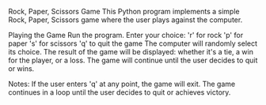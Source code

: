 Rock, Paper, Scissors Game
This Python program implements a simple Rock, Paper, Scissors game where the user plays against the computer.

Playing the Game
Run the program.
Enter your choice:
'r' for rock
'p' for paper
's' for scissors
'q' to quit the game
The computer will randomly select its choice.
The result of the game will be displayed: whether it's a tie, a win for the player, or a loss.
The game will continue until the user decides to quit or wins.

Notes:
If the user enters 'q' at any point, the game will exit.
The game continues in a loop until the user decides to quit or achieves victory.
